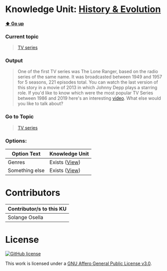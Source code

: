 # Knowledge Unit: [History &amp; Evolution](../../knowledge_units/tv-series/history-evolution.md)

#### [:arrow_up: Go up](../../topics/tv-series.md)
### Current topic
> [TV series](../../topics/tv-series.md)
### Output
> One of the first TV series was The Lone Ranger, based on the radio series of the same name. It was broadcasted between 1949 and 1957 for 5 seasons, 221 episodes total. You can watch the last version of this story in a movie of 2013 in which Johnny Depp plays a starring role. 
If you&#039;d like to know which were the most popular TV Series between 1986 and 2019 here&#039;s an interesting [video](https://www.youtube.com/embed/7DemM7UGmIg).
What else would you like to talk about?
### Go to Topic
> [TV series](../../topics/tv-series.md)

### Options: 

| Option Text | Knowledge Unit |
| - | - |  
| Genres  |  Exists ([View](../../knowledge_units/tv-series/genres.md))  |  
| Something else  |  Exists ([View](../../knowledge_units/tv-series/something-else.md))  | 

# Contributors

| Contributor/s to this KU |
| - | 
| Solange Osella |

# License
[![GitHub license](https://img.shields.io/github/license/inbrainz/cerebro)](https://github.com/inbrainz/cerebro/blob/master/LICENSE)

This work is licensed under a [GNU Affero General Public License v3.0](https://www.gnu.org/licenses/agpl-3.0.txt).